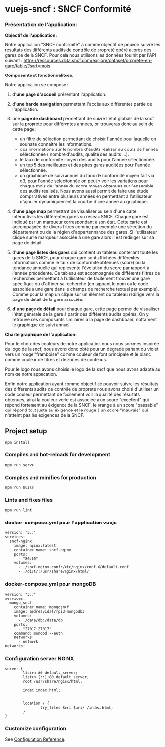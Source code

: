 # vuejs-sncf : SNCF Conformité

### Présentation de l'application:

**Objectif de l'application:** 

Notre application "SNCF conformité" a comme objectif de pouvoir suivre les résultats des différents audits de contrôle de propreté opéré 
auprès des gares de de la SNCF. Pour cela nous utilisons les données fournit par l'API suivant :
https://ressources.data.sncf.com/explore/dataset/proprete-en-gare/table/?sort=mois


**Composants et fonctionnalitées:**

Notre application se compose :

1. d'**une page d'accueil** présentant l'application.
2. d'**une bar de navigation** permettant l'accès aux différentes partie de l'application.
3. une **page de dashboard** permettant de suivre l'état globale de la sncf sur la propreté pour différentes années, on trouveras donc au sein de cette page : 
    - un filtre de sélection permettant de choisir l'année pour laquelle on souhaite connaitre les informations.
    -  des informations sur le nombre d'audits réaliser au cours de l'année sélectionnée ( nombre d'audits, qualité des audits ...).
    - le taux de conformité moyen des audits pour l'année sélectionnée.
    - un top 5 des meilleures et des pires gares auditées pour l'année sélectionnée.
    - un graphique de suivi annuel  du taux de conformité moyen fait via d3, pour l'année sélectionnée on peut y voir les variations pour chaque mois de l'année du score moyen obtenues sur l'ensemble des audits réalisés. Nous avons aussi permit de faire une étude comparatives entre plusieurs années en permettant à l'utilisateur d'ajouter dynamiquement la courbe d'une année au graphique.

4. d'**une page map** permettant de visualiser au sein d'une carte intéractives les différentes gares su réseau SNCF. Chaque gare est indiqué par un marqueur correspondant à son état. Cette carte est accompagnée de divers filtres comme par exemple une sélection du département ou de la région d'appartennance des gares. Si l'utilisateur clique sur le marqueur associée à une gare alors il est rediriger sur sa page de détail.
5. d'**une page listes des gares** qui contient un tableau contenant toute les gares de la SNCF, pour chaque gare sont affichées différentes informations comme le taux de conformité obtenues (score) ou la tendance annuelle qui représente l'évolution du score par rapport à l'année précédente.
Ce tableau est accompagnée de différents filtres de recherches permettant à l'utilisateur de facilement trouver une gare spécifique ou d'affiner sa recherche (en tappant le nom ou le code associée à une gare dans le champs de recherche textuel par exemple). Comme pour la map un clique sur un élément du tableau redirige vers la page de détail de la gare associée.
6. **d'une page de détail** pour chaque gare, cette page permet de visualiser l'état générale de la gare à partir des différents audits opérés. 
On y retrouve des composants similaires à la page de dashboard, nottament le graphique de suivi annuel. 


**Charte graphique de l'application:**

Pour le choix des couleurs de notre application nous nous sommes inspirée du logo de la sncf, nous avons donc obté pour un dégradé partant du violet vers un rouge "framboise" comme couleur de font principale et le blanc comme couleur de titres et de zones de contenus.

Pour le logo nous avons choisis le logo de la sncf que nous avons adapté au nom de notre application.

Enfin notre application ayant comme objectif de pouvoir suivre les résultats des différents audits de contrôle de propreté nous avons choisi d'utiliser un code couleur permettant de facilement voir la qualité des résultats obtenues, ainsi la couleur verte est associée à un score "excellent" qui répond fortement au éxigence de la SNCF, le orange à un score "passable" qui répond tout juste au éxigence et le rouge à un score "mauvais" qui n'atteint pas les éxigences de la SNCF.


## Project setup
```
npm install
```

### Compiles and hot-reloads for development
```
npm run serve
```

### Compiles and minifies for production
```
npm run build
```

### Lints and fixes files
```
npm run lint
```

### docker-compose.yml pour l'application vuejs
```
version: '3.7'
services:
  sncf-nginx:
    image: nginx:latest
    container_name: sncf-nginx
    ports:
      - "80:80"
    volumes:
      - ./sncf-nginx.conf:/etc/nginx/conf.d/default.conf
      - ./dist/:/usr/share/nginx/html/
```

### docker-compose.yml pour mongoDB
```
version: "3.7"
services:
  mongo_sncf:
    container_name: mongosncf
    image: andresvidal/rpi3-mongodb3
    volumes:
      - ./data/db:/data/db
    ports:
      - "27017:27017"
    command: mongod --auth
    networks:
      - network
networks:
```

### Configuration server NGINX
```
server {
        listen 80 default_server;
        listen [::]:80 default_server;
        root /usr/share/nginx/html;

        index index.html;


        location / {
                try_files $uri $uri/ /index.html;
        }
}
```





### Customize configuration
See [Configuration Reference](https://cli.vuejs.org/config/).





